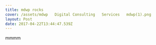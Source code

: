 ```yaml
---
title: mdwp rocks
cover: /assets/mdwp   Digital Consulting   Services   mdwp(1).png
layout: Post
date: 2017-04-22T13:44:47.539Z
---
```

mmmm
